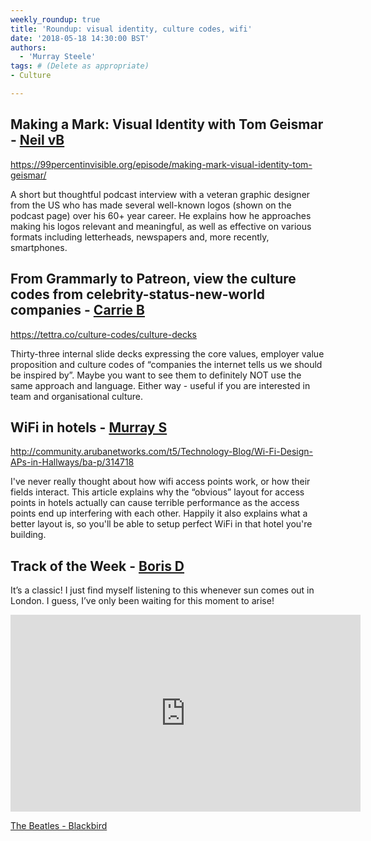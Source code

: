 ```yaml
---
weekly_roundup: true
title: 'Roundup: visual identity, culture codes, wifi'
date: '2018-05-18 14:30:00 BST'
authors:
  - 'Murray Steele'
tags: # (Delete as appropriate)
- Culture

---
```


## Making a Mark: Visual Identity with Tom Geismar - [Neil vB](/people#neil-van-beinum)

https://99percentinvisible.org/episode/making-mark-visual-identity-tom-geismar/

A short but thoughtful podcast interview with a veteran graphic designer from
the US who has made several well-known logos (shown on the podcast page) over
his 60+ year career. He explains how he approaches making his logos relevant and
meaningful, as well as effective on various formats including letterheads,
newspapers and, more recently, smartphones.

## From Grammarly to Patreon, view the culture codes from celebrity-status-new-world companies - [Carrie B](/people#carrie-bedingfield)

https://tettra.co/culture-codes/culture-decks

Thirty-three internal slide decks expressing the core values, employer value
proposition and culture codes of “companies the internet tells us we should be
inspired by”. Maybe you want to see them to definitely NOT use the same approach
and language. Either way - useful if you are interested in team and
organisational culture.

## WiFi in hotels - [Murray S](/people#murray-steele)

http://community.arubanetworks.com/t5/Technology-Blog/Wi-Fi-Design-APs-in-Hallways/ba-p/314718

I've never really thought about how wifi access points work, or how their fields
interact.  This article explains why the “obvious” layout for access points in
hotels actually can cause terrible performance as the access points end up
interfering with each other.  Happily it also explains what a better layout is,
so you'll be able to setup perfect WiFi in that hotel you're building.

## Track of the Week - [Boris D](/people#boris-divjak)

It’s a classic! I just find myself listening to this whenever sun comes out in
London. I guess, I’ve only been waiting for this moment to arise!

<iframe width="560" height="315" src="https://www.youtube.com/embed/9l5L34VqzlU" frameborder="0" allow="autoplay; encrypted-media" allowfullscreen></iframe>

[The Beatles - Blackbird](https://youtu.be/9l5L34VqzlU)
